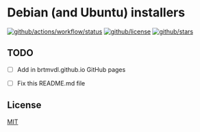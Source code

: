 # Debian (and Ubuntu) installers

[![github/actions/workflow/status](https://img.shields.io/github/actions/workflow/status/brtmvdl/debian/github-release.yml?color=blue&label=artifacts)](https://img.shields.io/github/actions/workflow/status/brtmvdl/debian/github-release.yml?color=blue&label=artifacts) [![github/license](https://img.shields.io/github/license/brtmvdl/debian)](https://img.shields.io/github/license/brtmvdl/debian) [![github/stars](https://img.shields.io/github/stars/brtmvdl/debian?style=social)](https://img.shields.io/github/stars/brtmvdl/antify?style=social)

## TODO

- [ ] Add in brtmvdl.github.io GitHub pages

- [ ] Fix this README.md file

## License

[MIT](./LICENSE)
